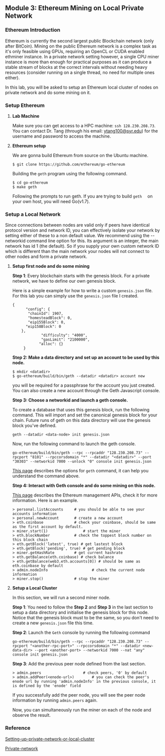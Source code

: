 Module 3: Ethereum Mining on Local Private Network
---

### Ethereum Introduction

Ethereum is currently the second largest public Blockchain network (only after BitCoin). Mining on the public Ethereum network is a complex task as it's only feasible using GPUs, requiring an OpenCL or CUDA enabled ethminer instance. In a private network setting however, a single CPU miner instance is more than enough for practical purposes as it can produce a stable stream of blocks at the correct intervals without needing heavy resources (consider running on a single thread, no need for multiple ones either). 

In this lab, you will be asked to setup an Ethereum local cluster of nodes on private network and do some mining on it.


### Setup Ethereum

1. **Lab Machine**

	Make sure you can get access to a HPC machine: `ssh 128.230.208.73`.  You can contact Dr. Tang (through his email: ytang100@syr.edu) for the username and password to access the machine.

2. **Ethereum setup**

	We are gonna build Ethereum from source on the Ubuntu machine.
	
	```
	$ git clone https://github.com/ethereum/go-ethereum
	```
	
	Building the ```geth``` program using the following command.
	
	```
	$ cd go-ethereum
	$ make geth
	```

	Following the prompts to run  geth. If you are trying to build ```geth	``` on your own host, you will need Go(v1.7).


### Setup a Local Network

Since connections between nodes are valid only if peers have identical protocol version and network ID, you can effectively isolate your network by setting either of these to a non default value. We recommend using the --networkid command line option for this. Its argument is an integer, the main network has id 1 (the default). So if you supply your own custom network ID which is different than the main network your nodes will not connect to other nodes and form a private network.

1. **Setup first node and do some mining** 
	
	**Step 1**: Every blockchain starts with the genesis block. For a private network, we have to define our own genesis block.
	
	Here is a simple example for how to write a custom ```genesis.json``` file. For this lab you can simply use the ```genesis.json``` file I created.
	
	```
	{
          "config": {
           "chainId": 1907,
           "homesteadBlock": 0,
           "eip155Block": 0,
          "eip158Block": 0
        },
                 "difficulty": "4000",
                 "gasLimit": "2100000",
                "alloc": {}
         }
	```
	
	**Step 2: Make a data directory and set up an account to be used by this node.**
	
	```
	$ mkdir <datadir>
	$ go-ethereum/build/bin/geth --datadir <datadir> account new
	```
	
	you will be required for a passphrase for the account you just created. You can also create a new account through the Geth Javascript console.
	
	**Step 3: Choose a networkid and launch a geth console.**
	
	To create a database that uses this genesis block, run the following command. This will import and set the canonical genesis block for your chain. Future runs of geth on this data directory will use the genesis block you've defined.
	
	```
	geth --datadir <data-node> init genesis.json
	```
	
	Now, run the following command to launch the geth console. 
	
	```
	go-ethereum/build/bin/geth --rpc --rpcaddr "128.230.208.73" --rpcport "8101" --rpccorsdomain "*" --datadir "<datadir>" --port "30303" --networkid 7000 --unlock "0" console init genesis.json
	```
	
	[This page](https://github.com/ethereum/go-ethereum/wiki/Command-Line-Options) describes the options for ```geth``` command, it can help you understand the command above.
	
	**Step 4: Interact with Geth console and do some mining on this node.**
	
	[This page](https://github.com/ethereum/go-ethereum/wiki/Management-APIs) describes the Ethereum management APIs, check it for more information. Here is an example.
	
	```
	> personal.listAccounts		# you should be able to see your accounts information
	> personal.newAccount		# create a new account
	> eth.coinbase				# check your coinbase, should be same as the first account by default.
	> miner.start(1)				# start the miner
	> eth.blockNumber			# check the toppest block number on this block chain
	> eth.getBlock('latest', true) # get lastest block
	> eth.getBlock('pending', true)	# get pending block
	> miner.getHashRate			# get current hashrate
	> eth.getBalance(eth.coinbase) # check balance
	> eth.getBalance(web3.eth.accounts[0]) # should be same as eth.coinbase by default
	> admin.nodeInfo					# check the current node information
	> miner.stop()				# stop the miner
	```
	

2. **Setup a Local Cluster**  

	In this section, we will run a second miner node.

	**Step 1**: You need to follow the **Step 2** and **Step 3** in the last section to setup a data directory and initialise the genesis block for this node. Notice that the genesis block must to be the same, so you don't need to create a new ```genesis.json``` file this time.
	
	**Step 2**: Launch the ```Geth``` console by running the following command
	
	```
	go-ethereum/build/bin/geth --rpc --rpcaddr "128.230.208.73" --rpcport "<another-rpc-port>" --rpccorsdomain "*" --datadir <new-data-dir> --port <another-port> --networkid 7000 --nat "any" console init genesis.json
	```
	
	**Step 3**: Add the previous peer node defined from the last section.
	
	```
	> admin.peers					# check peers, '0' by default
	> admin.addPeer(<enode-url>)		# you can check the peer's enode url by running 'admin.nodeInfo' in the previous console, it is defined by the 'enode' field
	```
	If you successfully add the peer node, you will see the peer node information by running ```admin.peers``` again.

	Now, you can simultaneously run the miner on each of the node and observe the result.

### Reference

[Setting-up-private-network-or-local-cluster](https://github.com/ethereum/go-ethereum/wiki/Setting-up-private-network-or-local-cluster)

[Private-network](https://github.com/ethereum/go-ethereum/wiki/Private-network)


	
	
	
	